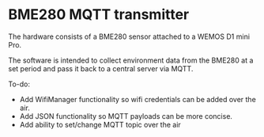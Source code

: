 # BME280 MQTT transmitter

The hardware consists of a BME280 sensor attached to a WEMOS D1 mini Pro.

The software is intended to collect environment data from the BME280 at a set period and pass it back to a central server via MQTT.

To-do:
* Add WifiManager functionality so wifi credentials can be added over the air.
* Add JSON functionality so MQTT payloads can be more concise.
* Add ability to set/change MQTT topic over the air